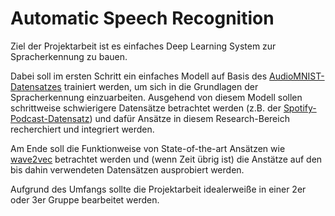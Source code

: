 # Automatic Speech Recognition

Ziel der Projektarbeit ist es einfaches Deep Learning System zur Spracherkennung zu bauen.

Dabei soll im ersten Schritt ein einfaches Modell auf Basis des [AudioMNIST-Datensatzes](https://github.com/soerenab/AudioMNIST) trainiert werden, um sich in die Grundlagen der Spracherkennung einzuarbeiten.
Ausgehend von diesem Modell sollen schrittweise schwierigere Datensätze betrachtet werden (z.B. der [Spotify-Podcast-Datensatz](https://podcastsdataset.byspotify.com/)) und dafür Ansätze in diesem Research-Bereich recherchiert und integriert werden.

Am Ende soll die Funktionweise von State-of-the-art Ansätzen wie [wave2vec](https://paperswithcode.com/paper/wav2vec-2-0-a-framework-for-self-supervised) betrachtet werden und (wenn Zeit übrig ist) die Anstätze auf den bis dahin verwendeten Datensätzen ausprobiert werden.

Aufgrund des Umfangs sollte die Projektarbeit idealerweiße in einer 2er oder 3er Gruppe bearbeitet werden.